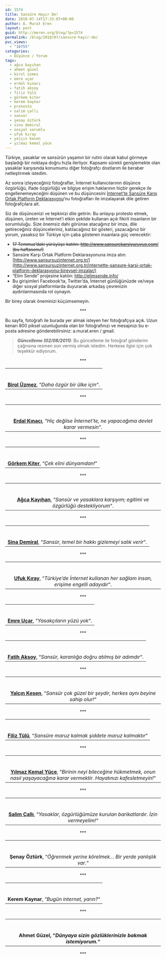 ```yaml
---
id: 1574
title: Sansüre Hayır De!
date: 2010-07-14T17:33:07+00:00
author: A. Murat Eren
layout: post
guid: http://meren.org/blog/?p=1574
permalink: /blog/2010/07/sansure-hayir-de/
pvc_views:
  - "16755"
categories:
  - Düşünce / Yorum
tags:
  - ağca kayıhan
  - ahmet güzel
  - birol üzmez
  - emre uçar
  - erdal kınacı
  - fatih aksoy
  - filiz tülü
  - görkem kiter
  - kerem kaynar
  - protesto
  - salim çallı
  - sansür
  - şenay öztürk
  - sina demiral
  - sosyal sorumlu
  - ufuk kıray
  - yalçın kesen
  - yılmaz kemal yüce
---
```

Türkiye, yasaklar ve sansürün yaşamın bir rutini olarak kabul görmeye başladığı bir noktaya doğru hızla ilerliyor. Kapsamı sürekli genişlemekte olan yasaklar karşısında konumumu diğer fotoğrafçı dostlarım ile beraber netleştirmek istedim.

Az sonra izleyeceğiniz fotoğraflar, İnternet kullanıcılarının düşünce özgürlüğü, ifade özgürlüğü ve bilgiye erişim haklarının hiçbir gerekçe ile engellenemeyeceğini düşünen ve bu düşüncesini [İnternet’te Sansüre Karşı Ortak Platform Deklarasyonu](http://meren.org/blog/sansure-karsi-ortak-platform-deklarasyonu/)&#8216;nu fotoğrafları ile imzalayarak dile getiren fotoğrafçılara ait.

Siz de düşüncenizi ve tepkinizi dile getirin. Bu anlayışı protesto etmek, düşünen, üreten ve İnternet&#8217;i etkin şekilde kullanan açık fikirli insanların bir sorumluluğu. Size önemsiz dahi görünse atacağınız bir imza, dile getireceğiniz düşünceleriniz, katılacağınız bir gösteri, yazacağınız bir yorum, yasaksız bir Türkiye için çaba gösteren insanlara güç verecektir:

  * <span style="text-decoration: line-through;">17 Temmuz&#8217;daki yürüyüşe katılın: <a href="http://www.sansurekarsiyuruyus.com/">http://www.sansurekarsiyuruyus.com/</a> (bu haftasonu!)</span><span style="text-decoration: line-through;"><br /> </span>
  * Sansüre Karşı Ortak Platform Deklarasyonuna imza atın: [http://www.sansursuzinternet.org.tr/](http://www.sansursuzinternet.org.tr/internette-sansure-karsi-ortak-platform-deklarasyonu-bireysel-imzalar/)
  * &#8220;Elim Sende&#8221; projesine katılın: <http://elimsende.info/>
  * Bu girişimleri Facebook&#8217;ta, Twitter&#8217;da, İnternet günlüğünüzde ve/veya diğer sosyal platformlarda duyurarak arkadaş çevrenizin aydınlanmasında rol oynayın.

Bir birey olarak öneminizi küçümsemeyin.

<p style="text-align: center;">
  ***
</p>

Bu sayfa, fotoğrafı ile burada yer almak isteyen her fotoğrafçıya açık. Uzun kenarı 800 piksel uzunluğunda olan bir fotoğrafınızı ve mesajınızı bu e-posta adresine gönderebilirsiniz: a.murat.eren / gmail.

> **_Güncelleme (02/08/2011)_**: Bu güncelleme ile fotoğraf gönderim çağrısına resmen son vermiş olmak istedim. Herkese ilgisi için çok teşekkür ediyorum.

<p style="text-align: center;">
  ***
</p>

<table border="0" width="100%">
  <tr>
    <td align="center">
      <img title="Birol Üzmez" src="{{ site.baseurl }}/images/sansure-hayir-de-birol_uzmez.jpg" border="0" alt="" /><br /> <br class="blank" /><br /> <a href="http://photomoment.bg/biroluzmez"><strong>Birol Üzmez</strong></a>, &#8220;<em>Daha özgür bir ülke için</em>&#8220;.
    </td>
  </tr>
</table>

<p style="text-align: center;">
  ***
</p>

<table border="0" width="100%">
  <tr>
    <td align="center">
      <img title="Erdal Kınacı" src="{{ site.baseurl }}/images/sansure-hayir-de-erdal_kinaci.jpg" border="0" alt="" /><br /> <br class="blank" /><br /> <a href="http://www.erdalkinaci.daportfolio.com/"><strong>Erdal Kınacı</strong></a>, &#8220;<em>Hiç değilse İnternet&#8217;te, ne yapacağıma devlet karar vermesin</em>&#8220;.
    </td>
  </tr>
</table>

<p style="text-align: center;">
  ***
</p>

<table border="0" width="100%">
  <tr>
    <td align="center">
      <img title="Görkem Kiter" src="{{ site.baseurl }}/images/sansure-hayir-de-gorkem_kiter.jpg" border="0" alt="" /><br /> <br class="blank" /><br /> <a href="http://www.flickr.com/people/gorkemkiter/"><strong>Görkem Kiter</strong></a>, &#8220;<em>Çek elini dünyamdan!</em>&#8220;
    </td>
  </tr>
</table>

<p style="text-align: center;">
  ***
</p>

<table border="0" width="100%">
  <tr>
    <td align="center">
      <img title="Ağca Kayıhan" src="{{ site.baseurl }}/images/sansure-hayir-de-agca_kayihan.jpg" border="0" alt="" /><br /> <br class="blank" /><br /> <a href="http://www.agcaphotography.com/"><strong>Ağca Kayıhan</strong></a>, &#8220;<em>Sansür ve yasaklara karşıyım; egitimi ve özgürlüğü destekliyorum</em>&#8220;.
    </td>
  </tr>
</table>

<p style="text-align: center;">
  ***
</p>

<table border="0" width="100%">
  <tr>
    <td align="center">
      <img title="Sina Demiral" src="{{ site.baseurl }}/images/sansure-hayir-de-sina_demiral.jpg" border="0" alt="" /><br /> <br class="blank" /><br /> <a href="http://www.sinademiral.com"><strong>Sina Demiral</strong></a>, &#8220;<em>Sansür, temel bir hakkı gizlemeyi salık verir</em>&#8220;.
    </td>
  </tr>
</table>

<p style="text-align: center;">
  ***
</p>

<table border="0" width="100%">
  <tr>
    <td align="center">
      <img title="Ufuk Kıray" src="{{ site.baseurl }}/images/sansure-hayir-de-ufuk_kiray.jpg" border="0" alt="" /><br /> <br class="blank" /><br /> <a href="http://ufukcry.deviantart.com/"><strong>Ufuk Kıray</strong></a>, &#8220;<em>Türkiye&#8217;de İnternet kullanan her sağlam insan, erişime engelli adayıdır</em>&#8220;.
    </td>
  </tr>
</table>

<p style="text-align: center;">
  ***
</p>

<table border="0" width="100%">
  <tr>
    <td align="center">
      <img title="Emre Uçar" src="{{ site.baseurl }}/images/sansure-hayir-de-emre_ucar.jpg" border="0" alt="" /><br /> <br class="blank" /><br /> <a href="http://www.flickr.com/photos/emreucar/"><strong>Emre Uçar</strong></a>, &#8220;<em>Yasakçıların yüzü yok</em>&#8220;.
    </td>
  </tr>
</table>

<p style="text-align: center;">
  ***
</p>

<table border="0" width="100%">
  <tr>
    <td align="center">
      <img title="Fatih Aksoy" src="{{ site.baseurl }}/images/sansure-hayir-de-fatih_aksoy.jpg" border="0" alt="" /><br /> <br class="blank" /><br /> <strong><a href="http://www.fotokritik.com/kullanici/fffatih">Fatih Aksoy</a></strong>, &#8220;<em>Sansür, karanlığa doğru atılmış bir adımdır</em>&#8220;.
    </td>
  </tr>
</table>

<p style="text-align: center;">
  ***
</p>

<table border="0" width="100%">
  <tr>
    <td align="center">
      <img title="Yalçın Kesen" src="{{ site.baseurl }}/images/sansure-hayir-de-yalcin_kesen.jpg" border="0" alt="" /><br /> <br class="blank" /><br /> <strong><a href="http://viiphoto.ning.com/profile/yalcinkesen ">Yalçın Kesen</a></strong>, &#8220;<em>Sansür çok güzel bir şeydir, herkes aynı beyine sahip olur!</em>&#8220;
    </td>
  </tr>
</table>

<p style="text-align: center;">
  ***
</p>

<table border="0" width="100%">
  <tr>
    <td align="center">
      <img title="Filiz Tülü" src="{{ site.baseurl }}/images/sansure-hayir-de-filiz_tulu.jpg" border="0" alt="" /><br /> <br class="blank" /><br /> <strong><a href="http://www.filiztulu.com/">Filiz Tülü</a></strong>, &#8220;<em>Sansüre maruz kalmak şiddete maruz kalmaktır</em>&#8220;
    </td>
  </tr>
</table>

<p style="text-align: center;">
  ***
</p>

<table border="0" width="100%">
  <tr>
    <td align="center">
      <img title="Yılmaz Kemal Yüce" src="{{ site.baseurl }}/images/sansure-hayir-de-yilmaz_kemal_yuce.jpg" border="0" alt="" /><br /> <br class="blank" /><br /> <strong><a href="http://twitter.com/ykyuce">Yılmaz Kemal Yüce</a></strong>, &#8220;<em>Birinin neyi bileceğine hükmetmek, onun nasıl yaşayacağına karar vermektir. Hayatınızı kafesletmeyin!</em>&#8220;
    </td>
  </tr>
</table>

<p style="text-align: center;">
  ***
</p>

<table border="0" width="100%">
  <tr>
    <td align="center">
      <img title="Salim Çallı" src="{{ site.baseurl }}/images/sansure-hayir-de-salim_calli.jpg" border="0" alt="" /><br /> <br class="blank" /><br /> <strong><a href="http://sacalli.deviantart.com/">Salim Çallı</a></strong>, &#8220;<em>Yasaklar, özgürlüğümüze kurulan barikatlardır. İzin vermeyelim!</em>&#8220;
    </td>
  </tr>
</table>

<p style="text-align: center;">
  ***
</p>

<table border="0" width="100%">
  <tr>
    <td align="center">
      <img title="Şenay Öztürk" src="{{ site.baseurl }}/images/sansure-hayir-de-senay_ozturk.jpg" border="0" alt="" /><br /> <br class="blank" /><br /> <strong>Şenay Öztürk</strong>, &#8220;<em>Öğrenmek yerine körelmek&#8230; Bir yerde yanlışlık var.</em>&#8220;
    </td>
  </tr>
</table>

<p style="text-align: center;">
  ***
</p>

<table border="0" width="100%">
  <tr>
    <td align="center">
      <img title="Kerem Kaynar" src="{{ site.baseurl }}/images/sansure-hayir-de-kerem_kaynar.jpg" border="0" alt="" /><br /> <br class="blank" /><br /> <strong>Kerem Kaynar</strong>, &#8220;<em>Bugün internet, yarın?</em>&#8220;
    </td>
  </tr>
</table>

<p style="text-align: center;">
  ***
</p>

<table border="0" width="100%">
  <tr>
    <td align="center">
      <img title="Ahmet Güzel" src="{{ site.baseurl }}/images/sansure-hayir-de-ahmet_guzel.jpg" border="0" alt="" /><br /> <br class="blank" /><br /> <strong>Ahmet Güzel, &#8220;<em>Dünyaya sizin gözlüklerinizle bakmak istemiyorum.</em>&#8220;</strong>
    </td>
  </tr>
</table>

<p style="text-align: center;">
  ***
</p>
